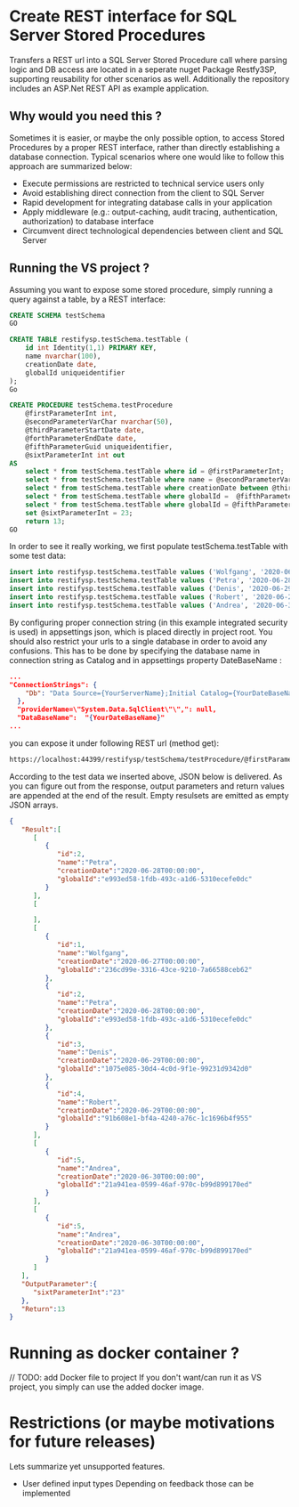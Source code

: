 # Create REST interface for SQL Server Stored Procedures
Transfers a REST url into a SQL Server Stored Procedure call where parsing logic and DB access are located in a seperate nuget Package 
Restfy3SP, supporting reusability for other scenarios as well. Additionally the repository includes an ASP.Net REST API as example application. 
## Why would you need this ?
Sometimes it is easier, or maybe the only possible option, to access Stored Procedures by a proper REST interface, rather than directly establishing a database connection. Typical scenarios where one would like to follow this approach are summarized below:
* Execute permissions are restricted to technical service users only 
* Avoid establishing direct connection from the client to SQL Server
* Rapid development for integrating database calls in your application
* Apply middleware (e.g.: output-caching, audit tracing, authentication, authorization) to database interface 
* Circumvent direct technological dependencies between client and SQL Server
## Running the VS project ?
Assuming you want to expose some stored procedure, simply running a query against a table, by a REST interface:
```SQL
CREATE SCHEMA testSchema
GO

CREATE TABLE restifysp.testSchema.testTable (
    id int Identity(1,1) PRIMARY KEY,
    name nvarchar(100),
    creationDate date,
	globalId uniqueidentifier
);
Go

CREATE PROCEDURE testSchema.testProcedure  
    @firstParameterInt int,
    @secondParameterVarChar nvarchar(50),   
    @thirdParameterStartDate date,
    @forthParameterEndDate date,
    @fifthParameterGuid uniqueidentifier,
    @sixtParameterInt int out
AS   
	select * from testSchema.testTable where id = @firstParameterInt;
	select * from testSchema.testTable where name = @secondParameterVarChar;
	select * from testSchema.testTable where creationDate between @thirdParameterStartDate and @forthParameterEndDate
	select * from testSchema.testTable where globalId =  @fifthParameterGuid;
	select * from testSchema.testTable where globalId = @fifthParameterGuid;
	set @sixtParameterInt = 23;
	return 13;
GO  
```
In order to see it really working, we first populate testSchema.testTable with some test data:
```SQL
insert into restifysp.testSchema.testTable values ('Wolfgang', '2020-06-27 07:36:45.000', '236CD99E-3316-43CE-9210-7A66588CEB62')
insert into restifysp.testSchema.testTable values ('Petra', '2020-06-28 08:22:17.000', 'E993ED58-1FDB-493C-A1D6-5310ECEFE0DC')
insert into restifysp.testSchema.testTable values ('Denis', '2020-06-29 10:04:12.000', '1075E085-30D4-4C0D-9F1E-99231D9342D0')
insert into restifysp.testSchema.testTable values ('Robert', '2020-06-29 15:24:42.000', '91B608E1-BF4A-4240-A76C-1C1696B4F955')
insert into restifysp.testSchema.testTable values ('Andrea', '2020-06-30 09:16:12.000', '21A941EA-0599-46AF-970C-B99D899170ED')
```
By configuring proper connection string (in this example integrated security is used) in appsettings json, which is placed directly in project root. You should also restrict your urls to a single database in order to avoid any confusions. This has to be done by specifying the database name in connection string as Catalog and in appsettings property DateBaseName :
```JSON
...
"ConnectionStrings": {
    "Db": "Data Source={YourServerName};Initial Catalog={YourDateBaseName}; Integrated Security=true;"
  }, 
  "providerName=\"System.Data.SqlClient\"\",": null,
  "DataBaseName":  "{YourDateBaseName}"
...
```
you can expose it under following REST url (method get):
```html
https://localhost:44399/restifysp/testSchema/testProcedure/@firstParameterInt=2, @secondParameterVarChar=Unknown,@thirdParameterStartDate=2020-06-27 05:36:45.00',@forthParameterEndDate=2020-06-29 15:24:42.000,@fifthParameterGuid=21A941EA-0599-46AF-970C-B99D899170ED,@sixtParameterInt=0 out
```
According to the test data we inserted above, JSON below is delivered. As you can figure out from the response, output parameters and return values are appended at the end of the result. Empty resulsets are emitted as empty JSON arrays.
```JSON
{
   "Result":[
      [
         {
            "id":2,
            "name":"Petra",
            "creationDate":"2020-06-28T00:00:00",
            "globalId":"e993ed58-1fdb-493c-a1d6-5310ecefe0dc"
         }
      ],
      [

      ],
      [
         {
            "id":1,
            "name":"Wolfgang",
            "creationDate":"2020-06-27T00:00:00",
            "globalId":"236cd99e-3316-43ce-9210-7a66588ceb62"
         },
         {
            "id":2,
            "name":"Petra",
            "creationDate":"2020-06-28T00:00:00",
            "globalId":"e993ed58-1fdb-493c-a1d6-5310ecefe0dc"
         },
         {
            "id":3,
            "name":"Denis",
            "creationDate":"2020-06-29T00:00:00",
            "globalId":"1075e085-30d4-4c0d-9f1e-99231d9342d0"
         },
         {
            "id":4,
            "name":"Robert",
            "creationDate":"2020-06-29T00:00:00",
            "globalId":"91b608e1-bf4a-4240-a76c-1c1696b4f955"
         }
      ],
      [
         {
            "id":5,
            "name":"Andrea",
            "creationDate":"2020-06-30T00:00:00",
            "globalId":"21a941ea-0599-46af-970c-b99d899170ed"
         }
      ],
      [
         {
            "id":5,
            "name":"Andrea",
            "creationDate":"2020-06-30T00:00:00",
            "globalId":"21a941ea-0599-46af-970c-b99d899170ed"
         }
      ]
   ],
   "OutputParameter":{
      "sixtParameterInt":"23"
   },
   "Return":13
}
```
# Running as docker container ?
// TODO: add Docker file to project
If you don't want/can run it as VS project, you simply can use the added docker image.
# Restrictions (or maybe motivations for future releases) 
Lets summarize yet unsupported features. 
* User defined input types 
Depending on feedback those can be implemented



